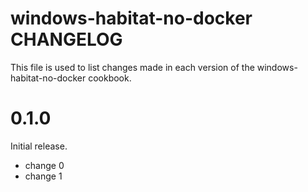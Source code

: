 # windows-habitat-no-docker CHANGELOG

This file is used to list changes made in each version of the windows-habitat-no-docker cookbook.

# 0.1.0

Initial release.

- change 0
- change 1

